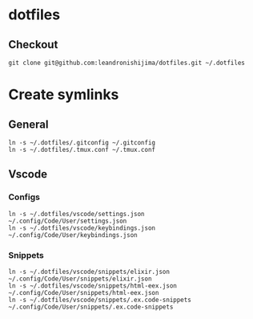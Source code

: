 # dotfiles

## Checkout

```
git clone git@github.com:leandronishijima/dotfiles.git ~/.dotfiles
```

# Create symlinks

## General

```
ln -s ~/.dotfiles/.gitconfig ~/.gitconfig
ln -s ~/.dotfiles/.tmux.conf ~/.tmux.conf
```

## Vscode

### Configs

```
ln -s ~/.dotfiles/vscode/settings.json ~/.config/Code/User/settings.json
ln -s ~/.dotfiles/vscode/keybindings.json ~/.config/Code/User/keybindings.json
```

### Snippets

```
ln -s ~/.dotfiles/vscode/snippets/elixir.json ~/.config/Code/User/snippets/elixir.json
ln -s ~/.dotfiles/vscode/snippets/html-eex.json ~/.config/Code/User/snippets/html-eex.json
ln -s ~/.dotfiles/vscode/snippets/.ex.code-snippets ~/.config/Code/User/snippets/.ex.code-snippets
```
